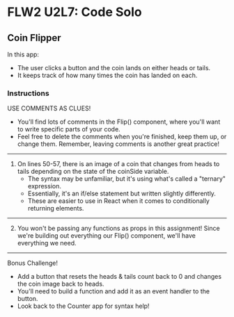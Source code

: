# FLW2 U2L7: Code Solo

## Coin Flipper

In this app:
- The user clicks a button and the coin lands on either heads or tails.
- It keeps track of how many times the coin has landed on each.

### Instructions

USE COMMENTS AS CLUES!
- You'll find lots of comments in the Flip() component, where you'll want to write specific parts of your code.
- Feel free to delete the comments when you're finished, keep them up, or change them. Remember, leaving comments is another great practice!

---

1. On lines 50-57, there is an image of a coin that changes from heads to tails depending on the state of the coinSide variable.
   - The syntax may be unfamiliar, but it's using what's called a "ternary" expression.
   - Essentially, it's an if/else statement but written slightly differently.
   - These are easier to use in React when it comes to conditionally returning elements.

---

2. You won't be passing any functions as props in this assignment! Since we're building out everything our Flip() component, we'll have everything we need.

---

Bonus Challenge!
- Add a button that resets the heads & tails count back to 0 and changes the coin image back to heads.
- You'll need to build a function and add it as an event handler to the button.
- Look back to the Counter app for syntax help!